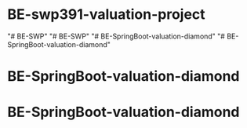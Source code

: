 # BE-swp391-valuation-project
"# BE-SWP" 
"# BE-SWP" 
"# BE-SpringBoot-valuation-diamond" 
"# BE-SpringBoot-valuation-diamond" 
# BE-SpringBoot-valuation-diamond
# BE-SpringBoot-valuation-diamond
